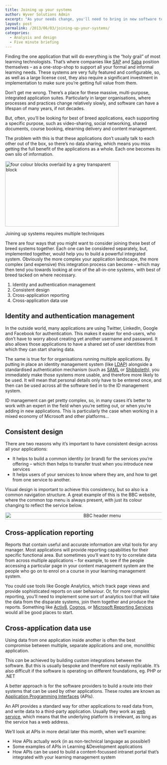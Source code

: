 ```yaml
---
title: Joining up your systems
author: Wyver Solutions Admin
excerpt: "As your needs change, you'll need to bring in new software tools for specific functions. We discuss four ways in which you can present a unified system to your users: through identity and authentication management; through consistent design; through cross-application reporting; and through cross-application data use."
layout: post
permalink: /2013/06/03/joining-up-your-systems/
categories:
  - Analysis and design
  - Five minute briefing
---
```

Finding the one application that will do everything is the &#8220;holy grail&#8221; of most learning technologists. That&#8217;s where companies like [SAP][1] and [Saba][2] position themselves &#8211; as a one-stop-shop to support all your formal and informal learning needs. These systems are very fully featured and configurable, so, as well as a large license cost, they also require a significant investment in implementation to make sure you&#8217;re getting full value from them.

Don&#8217;t get me wrong. There&#8217;s a place for these massive, multi-purpose, integrated application suites. Particularly in larger organisations, where processes and practices change relatively slowly, and software can have a lifespan of many years, if not decades.

But, often, you&#8217;ll be looking for best of breed applications, each supporting a specific purpose, such as video-sharing, social networking, shared documents, course booking, elearning delivery and content management.

The problem with this is that these applications don&#8217;t usually talk to each other out of the box, so there&#8217;s no data sharing, which means you miss getting the full benefit of the applications as a whole. Each one becomes its own silo of information.

<div id="attachment_691" style="width: 375px" class="wp-caption aligncenter">
  <img class="size-full wp-image-691  " alt="four colour blocks overlaid by a grey transparent block" src="http://www.wyversolutions.co.uk/cms/wp-content/uploads/2013/06/systems_integration.png" width="365" height="210" />
  
  <p class="wp-caption-text">
    Joining up systems requires multiple techniques
  </p>
</div>

There are four ways that you might want to consider joining these best of breed systems together. Each one can be considered separately, but, implemented together, would help you to build a powerful integrated system. Obviously the more complex your application landscape, the more complex (and expensive) this integration process can become &#8211; which may then tend you towards looking at one of the all-in-one systems, with best of breed tacked on where necessary.

  1. Identity and authentication management
  2. Consistent design
  3. Cross-application reporting
  4. Cross-application data use

## Identity and authentication management

In the outside world, many applications are using Twitter, LinkedIn, Google and Facebook for authentication. This makes it easier for end-users, who don&#8217;t have to worry about creating yet another username and password. It also allows those applications to have a shared set of user identities from which they can start sharing data.

The same is true for for organisations running multiple applications. By putting in place an identity management system (like [LDAP][3]) alongside a standardised authentication mechanism (such as [SAML][4] or [Shibboleth][5]), you immediately make those systems more usable, and therefore more likely to be used. It will mean that personal details only have to be entered once, and then can be used across all the software tied in to the ID management system.

ID management can get pretty complex, so, in many cases it&#8217;s better to work with an expert in the field when you&#8217;re setting out, or when you&#8217;re adding in new applications. This is particularly the case when working in a mixed economy of Microsoft and other platforms&#8230;

## Consistent design

There are two reasons why it&#8217;s important to have consistent design across all your applications:

  * <span style="line-height: 13px;">It helps to build a common identity (or brand) for the services you&#8217;re offering &#8211; which then helps to transfer trust when you introduce new services</span>
  * It helps users of your services to know where they are, and how to get from one service to another.

Visual design is important to achieve this consistency, but so also is a common navigation structure. A great example of this is the BBC website, where the common top menu is always present, with just its colour changing to reflect the service below.

<p style="text-align: center;">
  <a href="http://www.wyversolutions.co.uk/cms/wp-content/uploads/2013/06/BBC_header_menu.png"><img class="aligncenter  wp-image-687" alt="BBC header menu" src="http://www.wyversolutions.co.uk/cms/wp-content/uploads/2013/06/BBC_header_menu.png" width="608" height="23" /></a>
</p>

## Cross-application reporting

Reports that contain useful and accurate information are vital tools for any manager. Most applications will provide reporting capabilities for their specific functional area. But sometimes you&#8217;ll want to try to correlate data from across multiple applications &#8211; for example, to see if the people accessing a particular page in your content management system are the people who go on to enrol on a course in your learning management system.

You could use tools like Google Analytics, which track page views and provide sophisticated reports on user behaviour. Or, for more complex reporting, you&#8217;ll need to implement some sort of analytics tool that will take the data from the disparate systems, join them together and produce the reports. Something like [Activ8][6], [Cognos][7], or [Microsoft Reporting Services][8] would all be good places to start.

## Cross-application data use

Using data from one application inside another is often the best compromise between multiple, separate applications and one, monolithic application.

This *can* be achieved by building custom integrations between the software. But this is usually bespoke and therefore not easily replicable. It&#8217;s also difficult if the software is operating on different foundations, eg. PHP or .NET

A better approach is for the software providers to build a route into their systems that can be used by other applications. These routes are known as [Application Programming Interfaces][9] (APIs).

An API provides a standard way for other applications to read data from, and write data to a third-party application. Usually they work as [web service][10], which means that the underlying platform is irrelevant, as long as the service has a web address.

We&#8217;ll look at APIs in more detail later this month, when we&#8217;ll examine:

  * <span style="line-height: 13px;">How APIs actually work (in as non-technical language as possible!)</span>
  * Some examples of APIs in Learning &amp;Development applications
  * How APIs can be used to build a content-focussed intranet portal that&#8217;s integrated with your learning management system

&nbsp;

 [1]: http://www54.sap.com/training-education/learning-software-svc/learn/solutions/enterprise/index.html
 [2]: http://www.saba.com/
 [3]: http://en.wikipedia.org/wiki/Lightweight_Directory_Access_Protocol
 [4]: http://en.wikipedia.org/wiki/Security_Assertion_Markup_Language
 [5]: http://shibboleth.net/
 [6]: http://www.a8i.co.uk/
 [7]: http://www-01.ibm.com/software/analytics/cognos/
 [8]: http://msdn.microsoft.com/en-us/library/ms159106.aspx
 [9]: https://en.wikipedia.org/wiki/Application_programming_interface
 [10]: https://en.wikipedia.org/wiki/Web_service